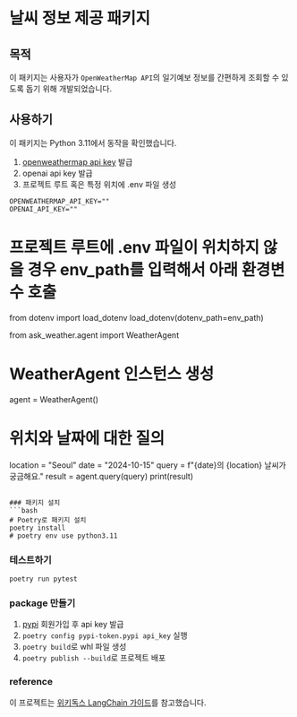 # 날씨 정보 제공 패키지

## 목적
이 패키지는 사용자가 `OpenWeatherMap API`의 일기예보 정보를 간편하게 조회할 수 있도록 돕기 위해 개발되었습니다. 

## 사용하기
이 패키지는 Python 3.11에서 동작을 확인했습니다.

1. [openweathermap api key](https://openweathermap.org/api) 발급
2. openai api key 발급
3. 프로젝트 루트 혹은 특정 위치에 .env 파일 생성
```
OPENWEATHERMAP_API_KEY=""
OPENAI_API_KEY=""
```
# 프로젝트 루트에 .env 파일이 위치하지 않을 경우 env_path를 입력해서 아래 환경변수 호출
from dotenv import load_dotenv
load_dotenv(dotenv_path=env_path)

from ask_weather.agent import WeatherAgent

# WeatherAgent 인스턴스 생성
agent = WeatherAgent()

# 위치와 날짜에 대한 질의
location = "Seoul"
date = "2024-10-15"
query = f"{date}의 {location} 날씨가 궁금해요."
result = agent.query(query)
print(result)
```

### 패키지 설치
```bash
# Poetry로 패키지 설치
poetry install
# poetry env use python3.11
```

### 테스트하기
```
poetry run pytest
```

### package 만들기
1. [pypi](https://pypi.org/) 회원가입 후 api key 발급
2. `poetry config pypi-token.pypi api_key` 실행
3. `poetry build`로 whl 파일 생성
4. `poetry publish --build`로 프로젝트 배포

### reference
이 프로젝트는 [위키독스 LangChain 가이드](https://wikidocs.net/261571)를 참고했습니다.